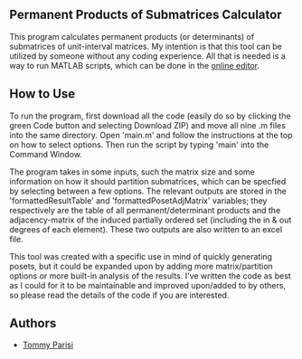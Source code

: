 ## Permanent Products of Submatrices Calculator

This program calculates permanent products (or determinants) of submatrices of unit-interval matrices. 
My intention is that this tool can be utilized by someone without any coding experience. All that is needed is a way to run MATLAB scripts, which can be done in the [online editor](https://matlab.mathworks.com/). 

## How to Use

To run the program, first download all the code (easily do so by clicking the green Code button and selecting Download ZIP) and move all nine .m files into the same directory. Open 'main.m' and follow the instructions at the top on how to select options. Then run the script by typing 'main' into the Command Window.

The program takes in some inputs, such the matrix size and some information on how it should partition submatrices, which can be specfied by selecting between a few options. The relevant outputs are stored in the 'formattedResultTable' and 'formattedPosetAdjMatrix' variables; they respectively are the table of all permanent/determinant products and the adjacency-matrix of the induced partially ordered set (including the in & out degrees of each element). These two outputs are also written to an excel file.

This tool was created with a specific use in mind of quickly generating posets, but it could be expanded upon by adding more matrix/partition options or more built-in analysis of the results. I've written the code as best as I could for it to be maintainable and improved upon/added to by others, so please read the details of the code if you are interested.


## Authors
- [Tommy Parisi](https://github.com/tparisi52)

